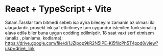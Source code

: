 # React + TypeScript + Vite
Salam.Tasklar tam bitmedi sebeb isə ayira bileceyim zamanin az olmasi ilə əlaqədardir. proyekt inkişaf ettirilmeye tam uygundur istenilen funksionalliq əlavə edilə biler buna uygun codding edilmişdir.
18 saat vaxt serf etmisem (analiz , planlama, kodlama);
https://drive.google.com/file/d/1JZIpop9kR2N5IPE-Ki5fiicPh5T4ppd8/view?usp=drive_link
